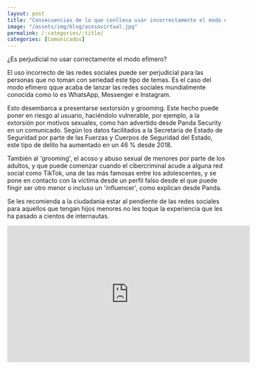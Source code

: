 ```yaml
---
layout: post
title: "Consecuencias de lo que conlleva usar incorrectamente el modo efimero"
image: "/assets/img/blog/acosovirtual.jpg"
permalink: /:categories/:title/
categories: [Comunicados]
---
```


¿Es perjudicial no usar correctamente el modo efimero?



El uso incorrecto de las redes sociales puede ser perjudicial para las personas que no toman con seriedad este tipo de temas. Es el caso del modo efimero qque acaba de lanzar las redes sociales mundialmente conocida como lo es WhatsApp, Messenger e Instagram.

Esto desembarca a presentarse sextorsión y grooming. Este hecho puede poner en riesgo al usuario, haciéndolo vulnerable, por ejemplo, a la extorsión por motivos sexuales, como han advertido desde Panda Security en un comunicado. Según los datos facilitados a la Secretaría de Estado de Seguridad por parte de las Fuerzas y Cuerpos de Seguridad del Estado, este tipo de delito ha aumentado en un 46 % desde 2018.

También al 'grooming', el acoso y abuso sexual de menores por parte de los adultos, y que puede comenzar cuando el cibercriminal acude a alguna red social como TikTok, una de las más famosas entre los adolescentes, y se pone en contacto con la víctima desde un perfil falso desde el que puede fingir ser otro menor o incluso un 'influencer', como explican desde Panda.

Se les recomienda a la ciudadania estar al pendiente de las redes sociales para aquellos que tengan hijos menores no les toque la experiencia que les ha pasado a cientos de internautas.

<div class="embed-responsive embed-responsive-16by9">

<iframe width="560" height="315" src="https://www.youtube.com/embed/vJcsG0SsfPQ" title="YouTube video player" frameborder="0" allow="accelerometer; autoplay; clipboard-write; encrypted-media; gyroscope; picture-in-picture" allowfullscreen></iframe>
